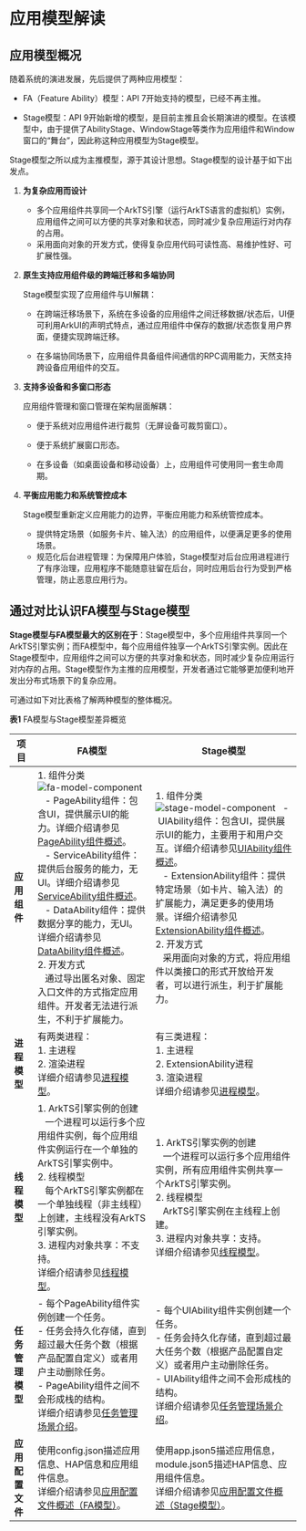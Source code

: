 # 应用模型解读


## 应用模型概况

随着系统的演进发展，先后提供了两种应用模型：

- FA（Feature Ability）模型：API 7开始支持的模型，已经不再主推。

- Stage模型：API 9开始新增的模型，是目前主推且会长期演进的模型。在该模型中，由于提供了AbilityStage、WindowStage等类作为应用组件和Window窗口的“舞台”，因此称这种应用模型为Stage模型。

Stage模型之所以成为主推模型，源于其设计思想。Stage模型的设计基于如下出发点。

1. **为复杂应用而设计**
   - 多个应用组件共享同一个ArkTS引擎（运行ArkTS语言的虚拟机）实例，应用组件之间可以方便的共享对象和状态，同时减少复杂应用运行对内存的占用。
   - 采用面向对象的开发方式，使得复杂应用代码可读性高、易维护性好、可扩展性强。

2. **原生支持应用组件级的跨端迁移和多端协同**

   Stage模型实现了应用组件与UI解耦：

   - 在跨端迁移场景下，系统在多设备的应用组件之间迁移数据/状态后，UI便可利用ArkUI的声明式特点，通过应用组件中保存的数据/状态恢复用户界面，便捷实现跨端迁移。

   - 在多端协同场景下，应用组件具备组件间通信的RPC调用能力，天然支持跨设备应用组件的交互。

3. **支持多设备和多窗口形态**

   应用组件管理和窗口管理在架构层面解耦：

   - 便于系统对应用组件进行裁剪（无屏设备可裁剪窗口）。

   - 便于系统扩展窗口形态。

   - 在多设备（如桌面设备和移动设备）上，应用组件可使用同一套生命周期。

4. **平衡应用能力和系统管控成本**

   Stage模型重新定义应用能力的边界，平衡应用能力和系统管控成本。

   - 提供特定场景（如服务卡片、输入法）的应用组件，以便满足更多的使用场景。
   - 规范化后台进程管理：为保障用户体验，Stage模型对后台应用进程进行了有序治理，应用程序不能随意驻留在后台，同时应用后台行为受到严格管理，防止恶意应用行为。


## 通过对比认识FA模型与Stage模型

**Stage模型与FA模型最大的区别在于**：Stage模型中，多个应用组件共享同一个ArkTS引擎实例；而FA模型中，每个应用组件独享一个ArkTS引擎实例。因此在Stage模型中，应用组件之间可以方便的共享对象和状态，同时减少复杂应用运行对内存的占用。Stage模型作为主推的应用模型，开发者通过它能够更加便利地开发出分布式场景下的复杂应用。

可通过如下对比表格了解两种模型的整体概况。

  **表1** FA模型与Stage模型差异概览

| 项目 | FA模型 | Stage模型 |
| -------- | -------- | -------- |
| **应用组件** | 1.&nbsp;组件分类<br/>![fa-model-component](figures/fa-model-component.png)&nbsp;&nbsp;&nbsp;-&nbsp;PageAbility组件：包含UI，提供展示UI的能力。详细介绍请参见[PageAbility组件概述](pageability-overview.md)。<br/>&nbsp;&nbsp;&nbsp;-&nbsp;ServiceAbility组件：提供后台服务的能力，无UI。详细介绍请参见[ServiceAbility组件概述](serviceability-overview.md)。<br/>&nbsp;&nbsp;&nbsp;-&nbsp;DataAbility组件：提供数据分享的能力，无UI。详细介绍请参见[DataAbility组件概述](dataability-overview.md)。<br/>2.&nbsp;开发方式<br/>&nbsp;&nbsp;&nbsp;通过导出匿名对象、固定入口文件的方式指定应用组件。开发者无法进行派生，不利于扩展能力。 | 1.&nbsp;组件分类<br/>![stage-model-component](figures/stage-model-component.png)&nbsp;&nbsp;&nbsp;-&nbsp;UIAbility组件：包含UI，提供展示UI的能力，主要用于和用户交互。详细介绍请参见[UIAbility组件概述](uiability-overview.md)。<br/>&nbsp;&nbsp;&nbsp;-&nbsp;ExtensionAbility组件：提供特定场景（如卡片、输入法）的扩展能力，满足更多的使用场景。详细介绍请参见[ExtensionAbility组件概述](extensionability-overview.md)。<br/>2.&nbsp;开发方式<br/>&nbsp;&nbsp;&nbsp;采用面向对象的方式，将应用组件以类接口的形式开放给开发者，可以进行派生，利于扩展能力。 |
| **进程模型** | 有两类进程：<br/>1.&nbsp;主进程<br/>2.&nbsp;渲染进程<br/>详细介绍请参见[进程模型](process-model-fa.md)。 | 有三类进程：<br/>1.&nbsp;主进程<br/>2.&nbsp;ExtensionAbility进程<br/>3.&nbsp;渲染进程<br/>详细介绍请参见[进程模型](process-model-stage.md)。 |
| **线程模型** | 1.&nbsp;ArkTS引擎实例的创建<br/>&nbsp;&nbsp;&nbsp;一个进程可以运行多个应用组件实例，每个应用组件实例运行在一个单独的ArkTS引擎实例中。<br/>2.&nbsp;线程模型<br/>&nbsp;&nbsp;&nbsp;每个ArkTS引擎实例都在一个单独线程（非主线程）上创建，主线程没有ArkTS引擎实例。<br/>3.&nbsp;进程内对象共享：不支持。<br/>详细介绍请参见[线程模型](thread-model-fa.md)。 | 1.&nbsp;ArkTS引擎实例的创建<br/>&nbsp;&nbsp;&nbsp;一个进程可以运行多个应用组件实例，所有应用组件实例共享一个ArkTS引擎实例。<br/>2.&nbsp;线程模型<br/>&nbsp;&nbsp;&nbsp;ArkTS引擎实例在主线程上创建。<br/>3.&nbsp;进程内对象共享：支持。<br/>详细介绍请参见[线程模型](thread-model-stage.md)。 |
| **任务管理模型** | -&nbsp;每个PageAbility组件实例创建一个任务。<br/>-&nbsp;任务会持久化存储，直到超过最大任务个数（根据产品配置自定义）或者用户主动删除任务。<br/>-&nbsp;PageAbility组件之间不会形成栈的结构。<br/>详细介绍请参见[任务管理场景介绍](mission-management-overview.md)。 | -&nbsp;每个UIAbility组件实例创建一个任务。<br/>-&nbsp;任务会持久化存储，直到超过最大任务个数（根据产品配置自定义）或者用户主动删除任务。<br/>-&nbsp;UIAbility组件之间不会形成栈的结构。<br/>详细介绍请参见[任务管理场景介绍](mission-management-overview.md)。 |
| **应用配置文件** | 使用config.json描述应用信息、HAP信息和应用组件信息。<br/>详细介绍请参见[应用配置文件概述（FA模型）](../quick-start/application-configuration-file-overview-fa.md)。 | 使用app.json5描述应用信息，module.json5描述HAP信息、应用组件信息。<br/>详细介绍请参见[应用配置文件概述（Stage模型）](../quick-start/application-configuration-file-overview-stage.md)。 |
